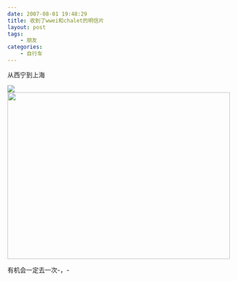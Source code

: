 ```yaml
---
date: 2007-08-01 19:48:29
title: 收到了wwei和chalet的明信片
layout: post
tags:
    - 朋友
categories:
    - 自行车
---
```

从西宁到上海

<img src="http://photo8.yupoo.com/20070801/194203_1120981506.jpg" />

<img src="http://photo6.yupoo.com/20070801/193736_451613805.jpg" height="375" width="500" />

有机会一定去一次-，-
